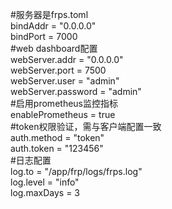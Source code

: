 #服务器是frps.toml  
bindAddr = "0.0.0.0"  
bindPort = 7000  
#web dashboard配置  
webServer.addr = "0.0.0.0"  
webServer.port = 7500  
webServer.user = "admin"  
webServer.password = "admin"  
#启用prometheus监控指标  
enablePrometheus = true  
#token权限验证，需与客户端配置一致  
auth.method = "token"  
auth.token = "123456"  
#日志配置  
log.to = "/app/frp/logs/frps.log"  
log.level = "info"  
log.maxDays = 3